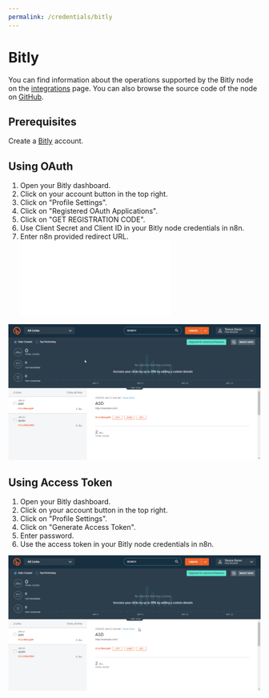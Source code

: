 ```yaml
---
permalink: /credentials/bitly
---
```


# Bitly

You can find information about the operations supported by the Bitly node on the [integrations](https://n8n.io/integrations/n8n-nodes-base.bitly) page. You can also browse the source code of the node on [GitHub](https://github.com/n8n-io/n8n/tree/master/packages/nodes-base/nodes/Bitly).

## Prerequisites

Create a [Bitly](https://www.bitly.com/) account.

## Using OAuth

1. Open your Bitly dashboard.
2. Click on your account button in the top right.
3. Click on "Profile Settings".
4. Click on "Registered OAuth Applications".
5. Click on "GET REGISTRATION CODE".
6. Use Client Secret and Client ID in your Bitly node credentials in n8n.
7. Enter n8n provided redirect URL. ![Redirect URL Explanation here](../README.md)


![Getting Bitly credentials](./using-oauth.gif)

## Using Access Token

1. Open your Bitly dashboard.
2. Click on your account button in the top right.
3. Click on "Profile Settings".
4. Click on "Generate Access Token".
5. Enter password.
6. Use the access token in your Bitly node credentials in n8n.


![Getting Bitly credentials](./using-access-token.gif)
